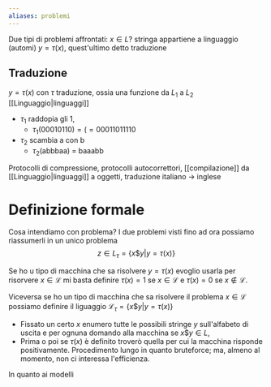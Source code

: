 ```yaml
---
aliases: problemi
---
```


Due tipi di problemi affrontati:
$x \in L$? stringa appartiene a linguaggio (automi)
$y = \tau(x)$, quest'ultimo detto traduzione

## Traduzione
$y = \tau(x)$
con $\tau$ traduzione, ossia una funzione da $L_{1}$ a $L_{2}$ [[Linguaggio|linguaggi]]
- $\tau_{1}$ raddopia gli 1,
	- $\tau_{1}(00010110) = (=00011011110$
- $\tau_{2}$ scambia a con b
	- $\tau_{2}$(abbbaa) = baaabb

Protocolli di compressione, protocolli autocorrettori, [[compilazione]] da [[Linguaggio|linguaggi]] a oggetti, traduzione italiano -> inglese

# Definizione formale
Cosa intendiamo con problema?
I due problemi visti fino ad ora possiamo riassumerli in un unico problema
$$z \in L_{\tau}=\left\{ x \$ y | y = \tau(x) \right\} $$

Se ho u tipo di macchina che sa risolvere $y = \tau(x)$ evoglio usarla per risorvere $x \in \mathcal{L}$ mi basta definire $\tau(x)=1$ se $x \in \mathcal{L}$ e $\tau(x) = 0$ se $x \notin \mathcal{L}$.

Viceversa se ho un tipo di macchina che sa risolvere il problema $x \in \mathcal{L}$ possiamo definire il liguaggio $\mathcal{L}_{\tau}=\left\{ x\$y | y = \tau(x) \right\}$
- Fissato un certo $x$ enumero tutte le possibili stringe $y$ sull'alfabeto di uscita e per ognuna domando alla macchina se $x\$y \in L$,
- Prima o poi se $\tau(x)$ è definito troverò quella per cui la macchina risponde positivamente. Procedimento lungo in quanto bruteforce; ma, almeno al momento, non ci interessa l'efficienza.

In quanto ai modelli 